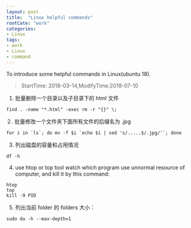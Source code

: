 ```yaml
---
layout: post
title:  "Linux helpful commands"
rootCate: "work"
categories:
- Linux
tags:
- work
- Linux
- command
---
```


To introduce some helpful commands in Linux(ubuntu 18).

<!---more--->

> StartTime: 2018-03-14,ModifyTime:2018-07-10

1. 批量删除一个目录以及子目录下的 html 文件
 ```
 find . -name "*.html" -exec rm -r "{}" \;
 ```

２. 批量修改一个文件夹下面所有文件的后缀名为 .jpg
```
for i in `ls`; do mv -f $i `echo $i | sed 's/.....$/.jpg/'`; done
```

3. 列出磁盘的容量和占用情况
```
df -h
 ```
4. use htop or top tool watch which program use unnormal resource of computer, and kill it by this command:
```
htop
top
kill -9 PID
```
5. 列出当前 folder 的 folders 大小：
```
sudo du -h --max-depth=1
```
